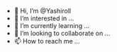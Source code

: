 - 👋 Hi, I’m @Yashiroll
- 👀 I’m interested in ...
- 🌱 I’m currently learning ...
- 💞️ I’m looking to collaborate on ...
- 📫 How to reach me ...

<!---
Yashiroll/Yashiroll is a ✨ special ✨ repository because its `README.md` (this file) appears on your GitHub profile.
You can click the Preview link to take a look at your changes.
--->
